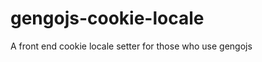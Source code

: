 gengojs-cookie-locale
=====================

A front end cookie locale setter for those who use gengojs
